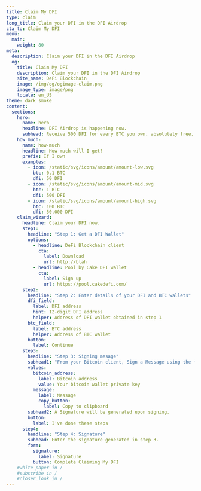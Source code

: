 ```yaml
---
title: Claim My DFI
type: claim
long_title: Claim your DFI in the DFI Airdrop
cta_to: Claim My DFI
menu:
  main:
    weight: 80
meta:
  description: Claim your DFI in the DFI Airdrop
  og:
    title: Claim My DFI
    description: Claim your DFI in the DFI Airdrop
    site_name: DeFi Blockchain
    image: /img/og/ogimage-claim.png
    image_type: image/png
    locale: en_US
theme: dark smoke
content:
  sections:
    hero:
      name: hero
      headline: DFI Airdrop is happening now.
      subhead: Receive 500 DFI for every BTC you own, absolutely free.
    how_much:
      name: how-much
      headline: How much will I get?
      prefix: If I own
      examples:
        - icon: /static/svg/icons/amount/amount-low.svg
          btc: 0.1 BTC
          dfi: 50 DFI
        - icon: /static/svg/icons/amount/amount-mid.svg
          btc: 1 BTC
          dfi: 500 DFI
        - icon: /static/svg/icons/amount/amount-high.svg
          btc: 100 BTC
          dfi: 50,000 DFI
    claim_wizard:
      headline: Claim your DFI now.
      step1:
        headline: "Step 1: Get a DFI Wallet"
        options:
          - headline: DeFi Blockchain client
            cta:
              label: Download
              url: http://blah
          - headline: Pool by Cake DFI wallet
            cta:
              label: Sign up
              url: https://pool.cakedefi.com/
      step2:
        headline: "Step 2: Enter details of your DFI and BTC wallets"
        dfi_field:
          label: DFI address
          hint: 12-digit DFI address
          helper: Address of DFI wallet obtained in step 1
        btc_field:
          label: BTC address
          helper: Address of BTC wallet
        button:
          label: Continue
      step3:
        headline: "Step 3: Signing mesage"
        subhead1: "From your Bitcoin client, Sign a Message using the following values:"
        values:
          bitcoin_address: 
            label: Bitcoin address
            value: Your bitcoin wallet private key
          message:
            label: Message
            copy_button:
              label: Copy to clipboard
        subhead2: A Signature will be generated upon signing.
        button:
          label: I've done these steps
      step4:
        headline: "Step 4: Signature"
        subhead: Enter the signature generated in step 3.
        form:
          signature:
            label: Signature
          button: Complete Claiming My DFI
    #white paper in /
    #subscribe in /
    #closer_look in /
---
```

